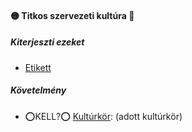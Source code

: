 #### 🟡 Titkos szervezeti kultúra 🔁

##### Kiterjeszti ezeket

- [Etikett](../kepzettsegek.vilagi/etikett.md)

##### Követelmény

- ⭕KELL?⭕ [Kultúrkör](../hatterek.kiemelt/kulturkor.md): (adott kultúrkör)


<br />
